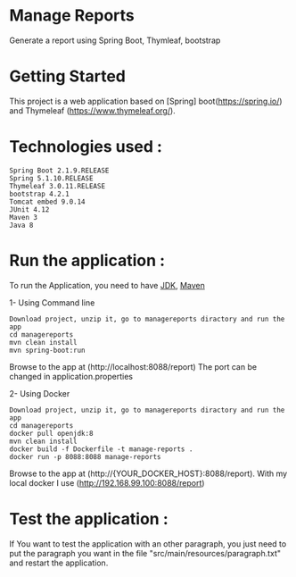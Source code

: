 # Manage Reports

Generate a report using Spring Boot, Thymleaf, bootstrap

# Getting Started

This project is a web application based on [Spring] boot(https://spring.io/) and Thymeleaf (https://www.thymeleaf.org/).

# Technologies used :
    Spring Boot 2.1.9.RELEASE
    Spring 5.1.10.RELEASE
    Thymeleaf 3.0.11.RELEASE
    bootstrap 4.2.1
    Tomcat embed 9.0.14
    JUnit 4.12
    Maven 3
    Java 8

# Run the application :

To run the Application, you need to have [JDK](http://www.oracle.com/technetwork/java/javase/downloads/index.html), [Maven](https://maven.apache.org/) 

1- Using Command line

```
Download project, unzip it, go to managereports diractory and run the app
cd managereports
mvn clean install
mvn spring-boot:run
```
Browse to the app at (http://localhost:8088/report)
The port can be changed in application.properties

2- Using Docker

```
Download project, unzip it, go to managereports diractory and run the app
cd managereports
docker pull openjdk:8
mvn clean install
docker build -f Dockerfile -t manage-reports .
docker run -p 8088:8088 manage-reports 
```
Browse to the app at (http://{YOUR_DOCKER_HOST}:8088/report). With my local docker I use (http://192.168.99.100:8088/report)


# Test the application :

If You want to test the application with an other paragraph, you just need to put the paragraph you want in the file "src/main/resources/paragraph.txt" and restart the application.







